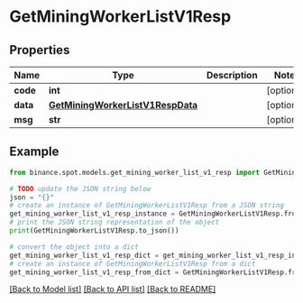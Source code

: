 # GetMiningWorkerListV1Resp


## Properties

Name | Type | Description | Notes
------------ | ------------- | ------------- | -------------
**code** | **int** |  | [optional] 
**data** | [**GetMiningWorkerListV1RespData**](GetMiningWorkerListV1RespData.md) |  | [optional] 
**msg** | **str** |  | [optional] 

## Example

```python
from binance.spot.models.get_mining_worker_list_v1_resp import GetMiningWorkerListV1Resp

# TODO update the JSON string below
json = "{}"
# create an instance of GetMiningWorkerListV1Resp from a JSON string
get_mining_worker_list_v1_resp_instance = GetMiningWorkerListV1Resp.from_json(json)
# print the JSON string representation of the object
print(GetMiningWorkerListV1Resp.to_json())

# convert the object into a dict
get_mining_worker_list_v1_resp_dict = get_mining_worker_list_v1_resp_instance.to_dict()
# create an instance of GetMiningWorkerListV1Resp from a dict
get_mining_worker_list_v1_resp_from_dict = GetMiningWorkerListV1Resp.from_dict(get_mining_worker_list_v1_resp_dict)
```
[[Back to Model list]](../README.md#documentation-for-models) [[Back to API list]](../README.md#documentation-for-api-endpoints) [[Back to README]](../README.md)


